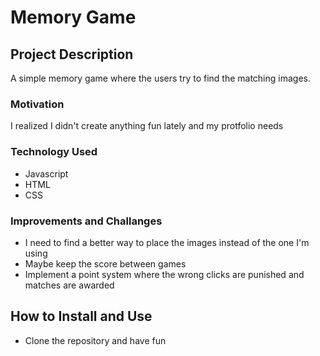 # Memory Game

## Project Description
A simple memory game where the users try to find the matching images.

### Motivation
I realized I didn't create anything fun lately and my protfolio needs 

### Technology Used
*   Javascript
*   HTML
*   CSS

### Improvements and Challanges
*   I need to find a better way to place the images instead of the one I'm using
*   Maybe keep the score between games
*   Implement a point system where the wrong clicks are punished and matches are awarded

## How to Install and Use
*   Clone the repository and have fun